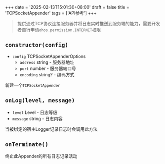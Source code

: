 +++
date = '2025-02-13T15:01:30+08:00'
draft = false
title = 'TCPSocketAppender'
tags = ['API参考']
+++

> 提供通过TCP协议连接服务器并将日志实时推送到服务端的能力，需要开发者自行申请`ohos.permission.INTERNET`权限

## `constructor(config)`

- `config` TCPSocketAppenderOptions
  - `address` string - 服务器地址
  - `port` number - 服务器端口号
  - `encoding` string? - 编码方式

新建一个`TCPSocketAppender`

## `onLog(level, message)`

- `level` Level - 日志等级
- `message` string - 日志内容

当被绑定的宿主Logger记录日志时会调用此方法

## `onTerminate()`

终止此Appender的所有日志记录活动